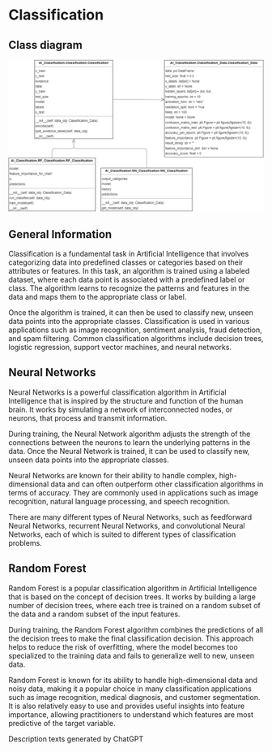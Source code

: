 # Classification
## Class diagram
![Class diagram](images/AI_Classification.drawio.png)

## General Information
Classification is a fundamental task in Artificial Intelligence that involves categorizing data into predefined classes or categories based on their attributes or features. In this task, an algorithm is trained using a labeled dataset, where each data point is associated with a predefined label or class. The algorithm learns to recognize the patterns and features in the data and maps them to the appropriate class or label.

Once the algorithm is trained, it can then be used to classify new, unseen data points into the appropriate classes. Classification is used in various applications such as image recognition, sentiment analysis, fraud detection, and spam filtering. Common classification algorithms include decision trees, logistic regression, support vector machines, and neural networks.

## Neural Networks
Neural Networks is a powerful classification algorithm in Artificial Intelligence that is inspired by the structure and function of the human brain. It works by simulating a network of interconnected nodes, or neurons, that process and transmit information.

During training, the Neural Network algorithm adjusts the strength of the connections between the neurons to learn the underlying patterns in the data. Once the Neural Network is trained, it can be used to classify new, unseen data points into the appropriate classes.

Neural Networks are known for their ability to handle complex, high-dimensional data and can often outperform other classification algorithms in terms of accuracy. They are commonly used in applications such as image recognition, natural language processing, and speech recognition.

There are many different types of Neural Networks, such as feedforward Neural Networks, recurrent Neural Networks, and convolutional Neural Networks, each of which is suited to different types of classification problems.

## Random Forest
Random Forest is a popular classification algorithm in Artificial Intelligence that is based on the concept of decision trees. It works by building a large number of decision trees, where each tree is trained on a random subset of the data and a random subset of the input features.

During training, the Random Forest algorithm combines the predictions of all the decision trees to make the final classification decision. This approach helps to reduce the risk of overfitting, where the model becomes too specialized to the training data and fails to generalize well to new, unseen data.

Random Forest is known for its ability to handle high-dimensional data and noisy data, making it a popular choice in many classification applications such as image recognition, medical diagnosis, and customer segmentation. It is also relatively easy to use and provides useful insights into feature importance, allowing practitioners to understand which features are most predictive of the target variable.


Description texts generated by ChatGPT